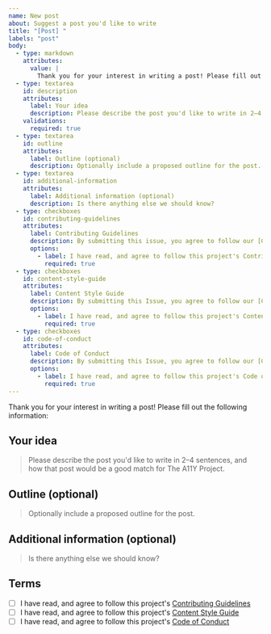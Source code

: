 ```yaml
---
name: New post
about: Suggest a post you'd like to write
title: "[Post] "
labels: "post"
body:
  - type: markdown
    attributes:
      value: |
        Thank you for your interest in writing a post! Please fill out the following information:
  - type: textarea
    id: description
    attributes:
      label: Your idea
      description: Please describe the post you'd like to write in 2–4 sentences, and how that post would be a good match for The A11Y Project.
    validations:
      required: true
  - type: textarea
    id: outline
    attributes:
      label: Outline (optional)
      description: Optionally include a proposed outline for the post.
  - type: textarea
    id: additional-information
    attributes:
      label: Additional information (optional)
      description: Is there anything else we should know?
  - type: checkboxes
    id: contributing-guidelines
    attributes:
      label: Contributing Guidelines
      description: By submitting this issue, you agree to follow our [Contributing Guidelines](https://www.a11yproject.com/contributing-guidelines/).
      options:
        - label: I have read, and agree to follow this project's Contributing Guidelines
          required: true
  - type: checkboxes
    id: content-style-guide
    attributes:
      label: Content Style Guide
      description: By submitting this Issue, you agree to follow our [Content Style Guide](https://www.a11yproject.com/content-style-guide/).
      options:
        - label: I have read, and agree to follow this project's Content Style Guide
          required: true
  - type: checkboxes
    id: code-of-conduct
    attributes:
      label: Code of Conduct
      description: By submitting this Issue, you agree to follow our [Code of Conduct](https://www.a11yproject.com/code-of-conduct/).
      options:
        - label: I have read, and agree to follow this project's Code of Conduct
          required: true
---
```


Thank you for your interest in writing a post! Please fill out the following information:

## Your idea

> Please describe the post you'd like to write in 2–4 sentences, and how that post would be a good match for The A11Y Project.

## Outline (optional)
> Optionally include a proposed outline for the post.

## Additional information (optional)

> Is there anything else we should know?

## Terms
- [ ] I have read, and agree to follow this project's [Contributing Guidelines](https://www.a11yproject.com/contributing-guidelines/)
- [ ] I have read, and agree to follow this project's [Content Style Guide](https://www.a11yproject.com/content-style-guide/)
- [ ] I have read, and agree to follow this project's [Code of Conduct](https://www.a11yproject.com/code-of-conduct/)
